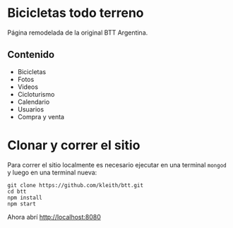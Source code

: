 # Bicicletas todo terreno

Página remodelada de la original BTT Argentina.

## Contenido
* Bicicletas
* Fotos
* Videos
* Cicloturismo
* Calendario
* Usuarios
* Compra y venta

# Clonar y correr el sitio

Para correr el sitio localmente es necesario ejecutar en una terminal `mongod` y luego en una terminal nueva:

```
git clone https://github.com/kleith/btt.git
cd btt
npm install
npm start
```

Ahora abrí [http://localhost:8080](http://localhost:8080)